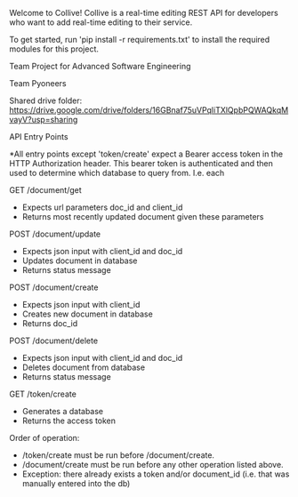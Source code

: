 Welcome to Collive! Collive is a real-time editing REST API for developers who want to add real-time editing to their service. 

To get started, run 'pip install -r requirements.txt' to install the required modules for this project.




Team Project for Advanced Software Engineering

Team Pyoneers

Shared drive folder:
https://drive.google.com/drive/folders/16GBnaf75uVPqliTXlQpbPQWAQkqMvayV?usp=sharing


API Entry Points

*All entry points except 'token/create' expect a Bearer access token in the HTTP Authorization header. 
This bearer token is authenticated and then used to determine which database to query from. I.e. each 

GET /document/get
- Expects url parameters doc_id and client_id
- Returns most recently updated document given these parameters

POST /document/update
- Expects json input with client_id and doc_id
- Updates document in database
- Returns status message

POST /document/create
- Expects json input with client_id
- Creates new document in database
- Returns doc_id

POST /document/delete
- Expects json input with client_id and doc_id
- Deletes document from database
- Returns status message

GET /token/create
- Generates a database 
- Returns the access token

Order of operation:
- /token/create must be run before /document/create. 
- /document/create must be run before any other operation listed above. 
- Exception: there already exists a token and/or document_id (i.e. that was manually entered into the db)
